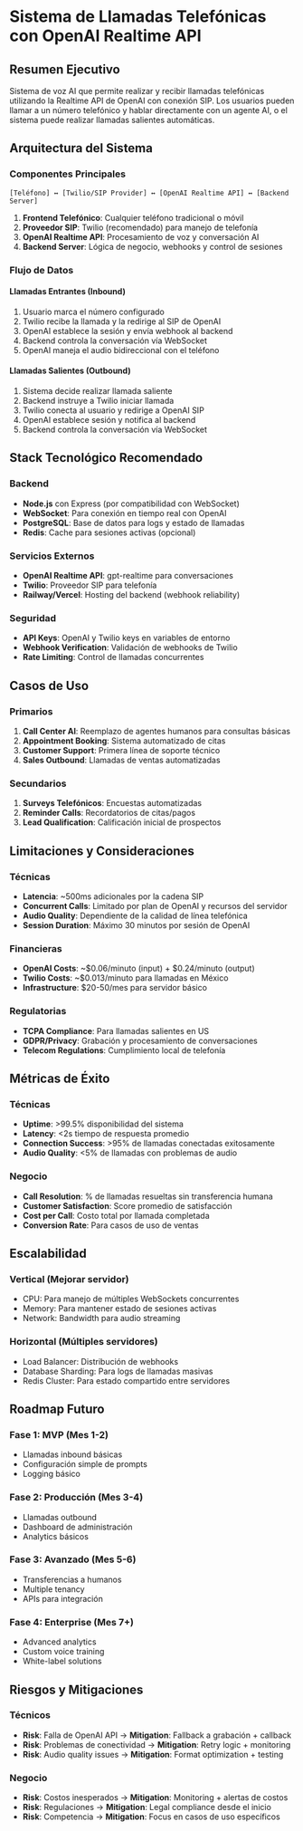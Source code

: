 # Sistema de Llamadas Telefónicas con OpenAI Realtime API

## Resumen Ejecutivo

Sistema de voz AI que permite realizar y recibir llamadas telefónicas utilizando la Realtime API de OpenAI con conexión SIP. Los usuarios pueden llamar a un número telefónico y hablar directamente con un agente AI, o el sistema puede realizar llamadas salientes automáticas.

## Arquitectura del Sistema

### Componentes Principales

```
[Teléfono] ↔ [Twilio/SIP Provider] ↔ [OpenAI Realtime API] ↔ [Backend Server]
```

1. **Frontend Telefónico**: Cualquier teléfono tradicional o móvil
2. **Proveedor SIP**: Twilio (recomendado) para manejo de telefonía
3. **OpenAI Realtime API**: Procesamiento de voz y conversación AI
4. **Backend Server**: Lógica de negocio, webhooks y control de sesiones

### Flujo de Datos

#### Llamadas Entrantes (Inbound)
1. Usuario marca el número configurado
2. Twilio recibe la llamada y la redirige al SIP de OpenAI
3. OpenAI establece la sesión y envía webhook al backend
4. Backend controla la conversación vía WebSocket
5. OpenAI maneja el audio bidireccional con el teléfono

#### Llamadas Salientes (Outbound)  
1. Sistema decide realizar llamada saliente
2. Backend instruye a Twilio iniciar llamada
3. Twilio conecta al usuario y redirige a OpenAI SIP
4. OpenAI establece sesión y notifica al backend
5. Backend controla la conversación vía WebSocket

## Stack Tecnológico Recomendado

### Backend
- **Node.js** con Express (por compatibilidad con WebSocket)
- **WebSocket**: Para conexión en tiempo real con OpenAI
- **PostgreSQL**: Base de datos para logs y estado de llamadas
- **Redis**: Cache para sesiones activas (opcional)

### Servicios Externos
- **OpenAI Realtime API**: gpt-realtime para conversaciones
- **Twilio**: Proveedor SIP para telefonía
- **Railway/Vercel**: Hosting del backend (webhook reliability)

### Seguridad
- **API Keys**: OpenAI y Twilio keys en variables de entorno
- **Webhook Verification**: Validación de webhooks de Twilio
- **Rate Limiting**: Control de llamadas concurrentes

## Casos de Uso

### Primarios
1. **Call Center AI**: Reemplazo de agentes humanos para consultas básicas
2. **Appointment Booking**: Sistema automatizado de citas
3. **Customer Support**: Primera línea de soporte técnico
4. **Sales Outbound**: Llamadas de ventas automatizadas

### Secundarios
1. **Surveys Telefónicos**: Encuestas automatizadas
2. **Reminder Calls**: Recordatorios de citas/pagos
3. **Lead Qualification**: Calificación inicial de prospectos

## Limitaciones y Consideraciones

### Técnicas
- **Latencia**: ~500ms adicionales por la cadena SIP
- **Concurrent Calls**: Limitado por plan de OpenAI y recursos del servidor
- **Audio Quality**: Dependiente de la calidad de línea telefónica
- **Session Duration**: Máximo 30 minutos por sesión de OpenAI

### Financieras
- **OpenAI Costs**: ~$0.06/minuto (input) + $0.24/minuto (output)
- **Twilio Costs**: ~$0.013/minuto para llamadas en México
- **Infrastructure**: $20-50/mes para servidor básico

### Regulatorias
- **TCPA Compliance**: Para llamadas salientes en US
- **GDPR/Privacy**: Grabación y procesamiento de conversaciones
- **Telecom Regulations**: Cumplimiento local de telefonía

## Métricas de Éxito

### Técnicas
- **Uptime**: >99.5% disponibilidad del sistema
- **Latency**: <2s tiempo de respuesta promedio
- **Connection Success**: >95% de llamadas conectadas exitosamente
- **Audio Quality**: <5% de llamadas con problemas de audio

### Negocio
- **Call Resolution**: % de llamadas resueltas sin transferencia humana
- **Customer Satisfaction**: Score promedio de satisfacción
- **Cost per Call**: Costo total por llamada completada
- **Conversion Rate**: Para casos de uso de ventas

## Escalabilidad

### Vertical (Mejorar servidor)
- CPU: Para manejo de múltiples WebSockets concurrentes
- Memory: Para mantener estado de sesiones activas
- Network: Bandwidth para audio streaming

### Horizontal (Múltiples servidores)
- Load Balancer: Distribución de webhooks
- Database Sharding: Para logs de llamadas masivas
- Redis Cluster: Para estado compartido entre servidores

## Roadmap Futuro

### Fase 1: MVP (Mes 1-2)
- Llamadas inbound básicas
- Configuración simple de prompts
- Logging básico

### Fase 2: Producción (Mes 3-4)  
- Llamadas outbound
- Dashboard de administración
- Analytics básicos

### Fase 3: Avanzado (Mes 5-6)
- Transferencias a humanos
- Multiple tenancy
- APIs para integración

### Fase 4: Enterprise (Mes 7+)
- Advanced analytics
- Custom voice training
- White-label solutions

## Riesgos y Mitigaciones

### Técnicos
- **Risk**: Falla de OpenAI API → **Mitigation**: Fallback a grabación + callback
- **Risk**: Problemas de conectividad → **Mitigation**: Retry logic + monitoring
- **Risk**: Audio quality issues → **Mitigation**: Format optimization + testing

### Negocio  
- **Risk**: Costos inesperados → **Mitigation**: Monitoring + alertas de costos
- **Risk**: Regulaciones → **Mitigation**: Legal compliance desde el inicio
- **Risk**: Competencia → **Mitigation**: Focus en casos de uso específicos
